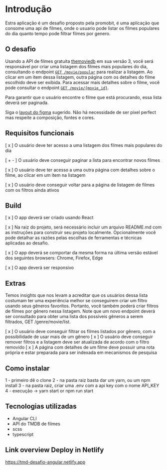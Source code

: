 # Introdução

Estra aplicação é um desafio proposto pela promobit, é uma aplicação que consome uma api de filmes, onde o usuario pode listar os filmes populares do dia quanto tempo pode filtrar filmes por genero.

## O desafio

Usando a API de filmes gratuita [themoviedb](https://developers.themoviedb.org/3/getting-started/introduction) em sua versão 3, você será responsável por criar uma listagem dos filmes mais populares do dia, consultando o endpoint [`GET /movie/popular`](https://developers.themoviedb.org/3/movies/get-popular-movies) para realizar a listagem. Ao clicar em um item dessa listagem, outra página com os detalhes do filme escolhido deve ser exibida. Para acessar mais detalhes sobre o filme, você pode consultar o endpoint [`GET /movie/{movie_id}`](https://developers.themoviedb.org/3/movies/get-movie-details).

Para garantir que o usuário encontre o filme que está procurando, essa lista deverá ser paginada.

Siga o [layout do figma](https://www.figma.com/file/rM7WPqhLY9ObnGzSCeWLxB/Teste-Front-End) sugerido. Não há necessidade de ser pixel perfect mas respeite a composição, fontes e cores.

## Requisitos funcionais

[ x ] O usuário deve ter acesso a uma listagem dos filmes mais populares do dia

[ + - ] O usuário deve conseguir paginar a lista para encontrar novos filmes

[ x ] O usuário deve ter acesso a uma outra página com detalhes sobre o filme, ao clicar em um item na listagem

[ x ] O usuário deve conseguir voltar para a página de listagem de filmes com os filtros ainda ativos

## Build

[ x ] O app deverá ser criado usando React

[ x ] Na raiz do projeto, será necessário incluir um arquivo README.md com as instruções para construir seu projeto localmente. Opcionalmente você pode detalhar as razões pelas escolhas de ferramentas e técnicas aplicadas ao desafio.

[ x ] O app deverá se comportar da mesma forma na última versão estável dos seguintes browsers: Chrome, Firefox, Edge

[ x ] O app deverá ser responsivo

## Extras

Temos insights que nos levam a acreditar que os usuários dessa lista costumam ter uma experiência melhor se conseguirem criar um filtro usando seus gêneros favoritos. Portanto, você também poderá criar filtros de filmes por gênero nessa listagem. Note que um novo endpoint deverá ser consultado para obter uma lista dos possíveis gêneros a serem filtrados, GET /genre/movie/list.

[ x ] O usuário deve conseguir filtrar os filmes listados por gênero, com a possibilidade de usar mais de um gênero
[ x ] O usuário deve conseguir remover filtros e a listagem deve ser atualizada de acordo com o filtro removido
[ x ] A página com detalhes de um filme deve possuir uma rota própria e estar preparada para ser indexada em mecanismos de pesquisa

## Como instalar

1 - primeiro dê o clone
2 - na pasta raiz basta dar um yarn, ou um npm install
3 - na pasta raiz, criar uma .env com a api key com o nome API_KEY
4 - execução -> yarn start or npm run start

## Tecnologias utilizadas

- Angular CLI
- API do TMDB de filmes
- scss
- typescript

## Link overview Deploy in Netlify
https://tmd-desafio-angular.netlify.app
